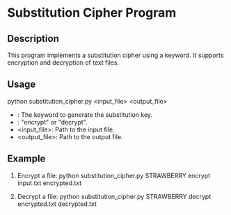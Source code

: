 # Substitution Cipher Program

## Description
This program implements a substitution cipher using a keyword. It supports encryption and decryption of text files.

## Usage
python substitution_cipher.py <keyword> <mode> <input_file> <output_file>

- <keyword>: The keyword to generate the substitution key.
- <mode>: "encrypt" or "decrypt".
- <input_file>: Path to the input file.
- <output_file>: Path to the output file.

## Example
1. Encrypt a file:
   python substitution_cipher.py STRAWBERRY encrypt input.txt encrypted.txt

2. Decrypt a file:
   python substitution_cipher.py STRAWBERRY decrypt encrypted.txt decrypted.txt
